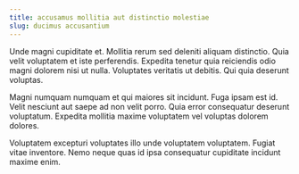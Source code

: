 ```yaml
---
title: accusamus mollitia aut distinctio molestiae
slug: ducimus accusantium
---
```


Unde magni cupiditate et. Mollitia rerum sed deleniti aliquam distinctio. Quia velit voluptatem et iste perferendis. Expedita tenetur quia reiciendis odio magni dolorem nisi ut nulla. Voluptates veritatis ut debitis. Qui quia deserunt voluptas.

Magni numquam numquam et qui maiores sit incidunt. Fuga ipsam est id. Velit nesciunt aut saepe ad non velit porro. Quia error consequatur deserunt voluptatum. Expedita mollitia maxime voluptatem vel voluptas dolorem dolores.

Voluptatem excepturi voluptates illo unde voluptatem voluptatem. Fugiat vitae inventore. Nemo neque quas id ipsa consequatur cupiditate incidunt maxime enim.
